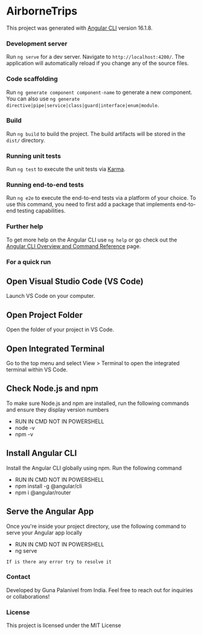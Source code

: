 # AirborneTrips

This project was generated with [Angular CLI](https://github.com/angular/angular-cli) version 16.1.8.

### Development server

Run `ng serve` for a dev server. Navigate to `http://localhost:4200/`. The application will automatically reload if you change any of the source files.

### Code scaffolding

Run `ng generate component component-name` to generate a new component. You can also use `ng generate directive|pipe|service|class|guard|interface|enum|module`.

### Build

Run `ng build` to build the project. The build artifacts will be stored in the `dist/` directory.

### Running unit tests

Run `ng test` to execute the unit tests via [Karma](https://karma-runner.github.io).

### Running end-to-end tests

Run `ng e2e` to execute the end-to-end tests via a platform of your choice. To use this command, you need to first add a package that implements end-to-end testing capabilities.

### Further help

To get more help on the Angular CLI use `ng help` or go check out the [Angular CLI Overview and Command Reference](https://angular.io/cli) page.

### For a quick run

## Open Visual Studio Code (VS Code)

Launch VS Code on your computer.

## Open Project Folder

Open the folder of your project in VS Code.

## Open Integrated Terminal

Go to the top menu and select View > Terminal to open the integrated terminal within VS Code.

## Check Node.js and npm

To make sure Node.js and npm are installed, run the following commands and ensure they display version numbers
- RUN IN CMD NOT IN POWERSHELL
- node -v
- npm -v

## Install Angular CLI
Install the Angular CLI globally using npm. Run the following command
- RUN IN CMD NOT IN POWERSHELL
- npm install -g @angular/cli
- npm i @angular/router

## Serve the Angular App
Once you're inside your project directory, use the following command to serve your Angular app locally
- RUN IN CMD NOT IN POWERSHELL
- ng serve

`If is there any error try to resolve it` 

### Contact

Developed by Guna Palanivel from India. Feel free to reach out for inquiries or collaborations!

### License

This project is licensed under the MIT License
